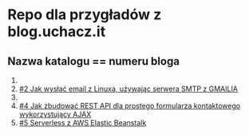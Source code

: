 # Repo dla przygładów z blog.uchacz.it


## Nazwa katalogu ==  numeru bloga
01. 
02. [#2 Jak wysłać email z Linuxa, używając serwera SMTP z GMAILIA](https://blog.uchacz.it/2017/03/jak-wyslac-email-z-linuxa-uzywajac-serwera-smtp-z-gmailia/)
03.
04. [#4 Jak zbudować REST API dla prostego formularza kontaktowego wykorzystujący AJAX](https://blog.uchacz.it/2018/11/4-jak-zbudowac-rest-api-dla-prostego-formularza-kontaktowego-wykorzystujacy-ajax/)
05. [#5 Serverless z AWS Elastic Beanstalk](https://blog.uchacz.it/2018/12/5-serverless-z-aws-elastic-beanstalk/)
